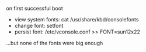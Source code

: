 on first successful boot
- view system fonts: cat /usr/share/kbd/consolefonts
- change font: setfont <font-name>
- persist font: /etc/vconsole.conf >> FONT=sun12x22

...but none of the fonts were big enough
